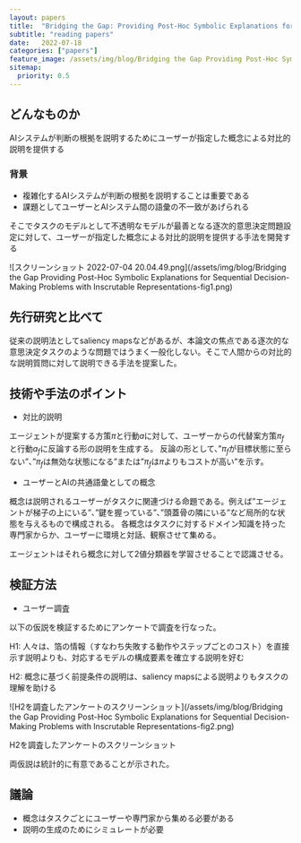 ```yaml
---
layout: papers
title:  "Bridging the Gap: Providing Post-Hoc Symbolic Explanations for Sequential Decision-Making Problems with Inscrutable Representations"
subtitle: "reading papers"
date:   2022-07-18
categories: ["papers"]
feature_image: /assets/img/blog/Bridging the Gap Providing Post-Hoc Symbolic Explanations for Sequential Decision-Making Problems with Inscrutable Representations-fig1.png
sitemap:
  priority: 0.5
---
```


## どんなものか

AIシステムが判断の根拠を説明するためにユーザーが指定した概念による対比的説明を提供する
<!--more-->

### 背景

- 複雑化するAIシステムが判断の根拠を説明することは重要である
- 課題としてユーザーとAIシステム間の語彙の不一致があげられる

そこでタスクのモデルとして不透明なモデルが最善となる逐次的意思決定問題設定に対して、ユーザーが指定した概念による対比的説明を提供する手法を開発する

![スクリーンショット 2022-07-04 20.04.49.png](/assets/img/blog/Bridging the Gap Providing Post-Hoc Symbolic Explanations for Sequential Decision-Making Problems with Inscrutable Representations-fig1.png)

## 先行研究と比べて

従来の説明法としてsaliency mapsなどがあるが、本論文の焦点である逐次的な意思決定タスクのような問題ではうまく一般化しない。そこで人間からの対比的な説明質問に対して説明できる手法を提案した。

## 技術や手法のポイント

- 対比的説明

エージェントが提案する方策$\pi$と行動$a$に対して、ユーザーからの代替案方策$\pi_f$と行動$a_f$に反論する形の説明を生成する。
反論の形として、”$\pi_f$が目標状態に至らない”、”$\pi_f$は無効な状態になる”または”$\pi_f$は$\pi$よりもコストが高い”を示す。

- ユーザーとAIの共通語彙としての概念

概念は説明されるユーザーがタスクに関連づける命題である。例えば”エージェントが梯子の上にいる”、”鍵を握っている”、”頭蓋骨の隣にいる”など局所的な状態を与えるもので構成される。
各概念はタスクに対するドメイン知識を持った専門家からか、ユーザーに環境と対話、観察させて集める。

エージェントはそれら概念に対して2値分類器を学習させることで認識させる。

## 検証方法

- ユーザー調査

以下の仮説を検証するためにアンケートで調査を行なった。

H1: 人々は、箔の情報（すなわち失敗する動作やステップごとのコスト）を直接示す説明よりも、対応するモデルの構成要素を確立する説明を好む

H2: 概念に基づく前提条件の説明は、saliency mapsによる説明よりもタスクの理解を助ける

![H2を調査したアンケートのスクリーンショット](/assets/img/blog/Bridging the Gap Providing Post-Hoc Symbolic Explanations for Sequential Decision-Making Problems with Inscrutable Representations-fig2.png)

H2を調査したアンケートのスクリーンショット

両仮説は統計的に有意であることが示された。

## 議論

- 概念はタスクごとにユーザーや専門家から集める必要がある
- 説明の生成のためにシミュレートが必要